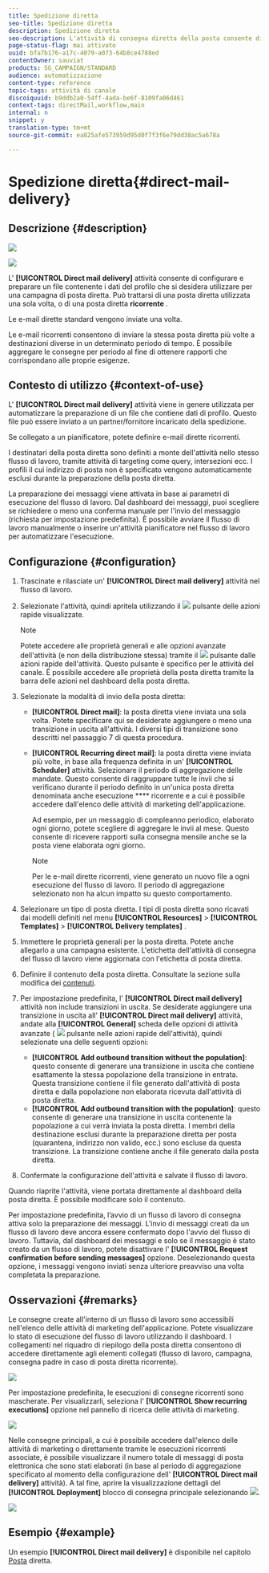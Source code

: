 ```yaml
---
title: Spedizione diretta
seo-title: Spedizione diretta
description: Spedizione diretta
seo-description: L'attività di consegna diretta della posta consente di configurare l'invio di una singola e-mail di invio diretto o periodico in un flusso di lavoro.
page-status-flag: mai attivato
uuid: bfa7b176-a17c-4079-a073-64b8ce4788ed
contentOwner: sauviat
products: SG_CAMPAIGN/STANDARD
audience: automatizzazione
content-type: reference
topic-tags: attività di canale
discoiquuid: b9ddb2a0-54ff-4ada-be6f-8109fa06d461
context-tags: directMail,workflow,main
internal: n
snippet: y
translation-type: tm+mt
source-git-commit: ea825afe573959d95d0f7f3f6e79dd38ac5a678a

---
```



# Spedizione diretta{#direct-mail-delivery}

## Descrizione {#description}

![](assets/paper.png)

![](assets/recurrentpaper.png)

L' **[!UICONTROL Direct mail delivery]** attività consente di configurare e preparare un file contenente i dati del profilo che si desidera utilizzare per una campagna di posta diretta. Può trattarsi di una posta diretta utilizzata una sola volta, o di una posta diretta **ricorrente** .

Le e-mail dirette standard vengono inviate una volta.

Le e-mail ricorrenti consentono di inviare la stessa posta diretta più volte a destinazioni diverse in un determinato periodo di tempo. È possibile aggregare le consegne per periodo al fine di ottenere rapporti che corrispondano alle proprie esigenze.

## Contesto di utilizzo {#context-of-use}

L' **[!UICONTROL Direct mail delivery]** attività viene in genere utilizzata per automatizzare la preparazione di un file che contiene dati di profilo. Questo file può essere inviato a un partner/fornitore incaricato della spedizione.

Se collegato a un pianificatore, potete definire e-mail dirette ricorrenti.

I destinatari della posta diretta sono definiti a monte dell'attività nello stesso flusso di lavoro, tramite attività di targeting come query, intersezioni ecc. I profili il cui indirizzo di posta non è specificato vengono automaticamente esclusi durante la preparazione della posta diretta.

La preparazione dei messaggi viene attivata in base ai parametri di esecuzione del flusso di lavoro. Dal dashboard dei messaggi, puoi scegliere se richiedere o meno una conferma manuale per l'invio del messaggio (richiesta per impostazione predefinita). È possibile avviare il flusso di lavoro manualmente o inserire un'attività pianificatore nel flusso di lavoro per automatizzare l'esecuzione.

## Configurazione {#configuration}

1. Trascinate e rilasciate un' **[!UICONTROL Direct mail delivery]** attività nel flusso di lavoro.
1. Selezionate l'attività, quindi apritela utilizzando il ![](assets/edit_darkgrey-24px.png) pulsante delle azioni rapide visualizzate.

   >[!NOTE]
   >
   >Potete accedere alle proprietà generali e alle opzioni avanzate dell'attività (e non della distribuzione stessa) tramite il ![](assets/dlv_activity_params-24px.png) pulsante dalle azioni rapide dell'attività. Questo pulsante è specifico per le attività del canale. È possibile accedere alle proprietà della posta diretta tramite la barra delle azioni nel dashboard della posta diretta.

1. Selezionate la modalità di invio della posta diretta:

   * **[!UICONTROL Direct mail]**: la posta diretta viene inviata una sola volta. Potete specificare qui se desiderate aggiungere o meno una transizione in uscita all'attività. I diversi tipi di transizione sono descritti nel passaggio 7 di questa procedura.
   * **[!UICONTROL Recurring direct mail]**: la posta diretta viene inviata più volte, in base alla frequenza definita in un' **[!UICONTROL Scheduler]** attività. Selezionare il periodo di aggregazione delle mandate. Questo consente di raggruppare tutte le invii che si verificano durante il periodo definito in un'unica posta diretta denominata anche esecuzione **** ricorrente e a cui è possibile accedere dall'elenco delle attività di marketing dell'applicazione.

      Ad esempio, per un messaggio di compleanno periodico, elaborato ogni giorno, potete scegliere di aggregare le invii al mese. Questo consente di ricevere rapporti sulla consegna mensile anche se la posta viene elaborata ogni giorno.

      >[!NOTE]
      >
      >Per le e-mail dirette ricorrenti, viene generato un nuovo file a ogni esecuzione del flusso di lavoro. Il periodo di aggregazione selezionato non ha alcun impatto su questo comportamento.

1. Selezionare un tipo di posta diretta. I tipi di posta diretta sono ricavati dai modelli definiti nel menu **[!UICONTROL Resources]** &gt; **[!UICONTROL Templates]** &gt; **[!UICONTROL Delivery templates]** .
1. Immettere le proprietà generali per la posta diretta. Potete anche allegarlo a una campagna esistente. L'etichetta dell'attività di consegna del flusso di lavoro viene aggiornata con l'etichetta di posta diretta.
1. Definire il contenuto della posta diretta. Consultate la sezione sulla modifica dei [contenuti](../../designing/using/personalization.md).
1. Per impostazione predefinita, l' **[!UICONTROL Direct mail delivery]** attività non include transizioni in uscita. Se desiderate aggiungere una transizione in uscita all' **[!UICONTROL Direct mail delivery]** attività, andate alla **[!UICONTROL General]** scheda delle opzioni di attività avanzate ( ![](assets/dlv_activity_params-24px.png) pulsante nelle azioni rapide dell'attività), quindi selezionate una delle seguenti opzioni:

   * **[!UICONTROL Add outbound transition without the population]**: questo consente di generare una transizione in uscita che contiene esattamente la stessa popolazione della transizione in entrata. Questa transizione contiene il file generato dall'attività di posta diretta e dalla popolazione non elaborata ricevuta dall'attività di posta diretta.
   * **[!UICONTROL Add outbound transition with the population]**: questo consente di generare una transizione in uscita contenente la popolazione a cui verrà inviata la posta diretta. I membri della destinazione esclusi durante la preparazione diretta per posta (quarantena, indirizzo non valido, ecc.) sono escluse da questa transizione. La transizione contiene anche il file generato dalla posta diretta.

1. Confermate la configurazione dell'attività e salvate il flusso di lavoro.

Quando riaprite l'attività, viene portata direttamente al dashboard della posta diretta. È possibile modificare solo il contenuto.

Per impostazione predefinita, l’avvio di un flusso di lavoro di consegna attiva solo la preparazione dei messaggi. L'invio di messaggi creati da un flusso di lavoro deve ancora essere confermato dopo l'avvio del flusso di lavoro. Tuttavia, dal dashboard dei messaggi e solo se il messaggio è stato creato da un flusso di lavoro, potete disattivare l' **[!UICONTROL Request confirmation before sending messages]** opzione. Deselezionando questa opzione, i messaggi vengono inviati senza ulteriore preavviso una volta completata la preparazione.

## Osservazioni {#remarks}

Le consegne create all'interno di un flusso di lavoro sono accessibili nell'elenco delle attività di marketing dell'applicazione. Potete visualizzare lo stato di esecuzione del flusso di lavoro utilizzando il dashboard. I collegamenti nel riquadro di riepilogo della posta diretta consentono di accedere direttamente agli elementi collegati (flusso di lavoro, campagna, consegna padre in caso di posta diretta ricorrente).

![](assets/wkf_display_parent_elements_direct_mail.png)

Per impostazione predefinita, le esecuzioni di consegne ricorrenti sono mascherate. Per visualizzarli, seleziona l' **[!UICONTROL Show recurring executions]** opzione nel pannello di ricerca delle attività di marketing.

![](assets/wkf_display_recurrent_executions_direct_mail.png)

Nelle consegne principali, a cui è possibile accedere dall'elenco delle attività di marketing o direttamente tramite le esecuzioni ricorrenti associate, è possibile visualizzare il numero totale di messaggi di posta elettronica che sono stati elaborati (in base al periodo di aggregazione specificato al momento della configurazione dell' **[!UICONTROL Direct mail delivery]** attività). A tal fine, aprire la visualizzazione dettagli del **[!UICONTROL Deployment]** blocco di consegna principale selezionando ![](assets/wkf_dlv_detail_button.png).

![](assets/wkf_display_recurrent_executions_3_direct_mail.png)

## Esempio {#example}

Un esempio **[!UICONTROL Direct mail delivery]** è disponibile nel capitolo [Posta](../../channels/using/example-of-direct-mail-in-a-workflow.md) diretta.
